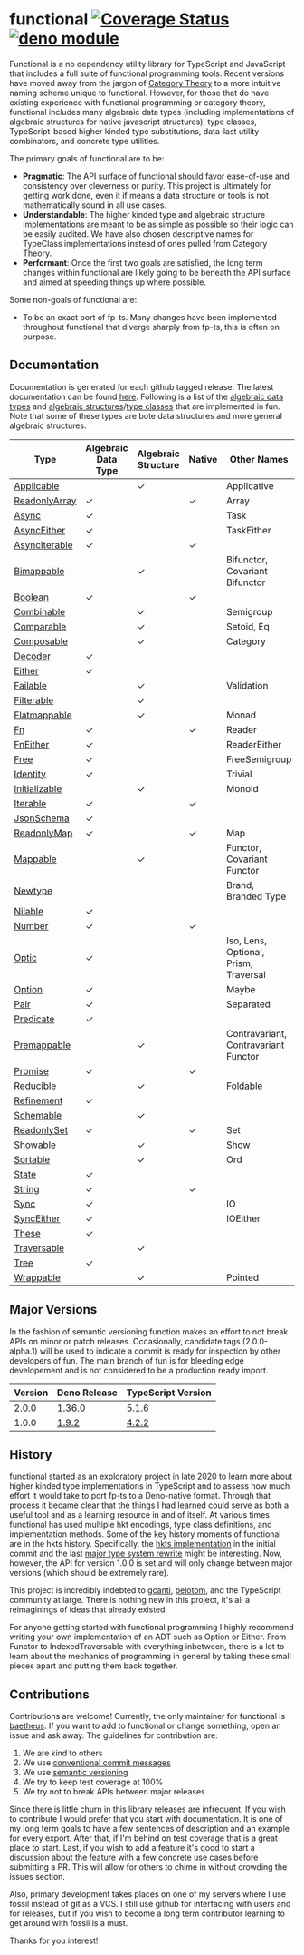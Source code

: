 # functional [![Coverage Status](https://coveralls.io/repos/github/baetheus/fun/badge.svg?branch=main)](https://coveralls.io/github/baetheus/fun?branch=main) [![deno module](https://shield.deno.dev/x/fun)](https://deno.land/x/fun)

Functional is a no dependency utility library for TypeScript and JavaScript that
includes a full suite of functional programming tools. Recent versions have
moved away from the jargon of
[Category Theory](https://en.wikipedia.org/wiki/Category_theory) to a more
intuitive naming scheme unique to functional. However, for those that do have
existing experience with functional programming or category theory, functional
includes many algebraic data types (including implementations of algebraic
structures for native javascript structures), type classes, TypeScript-based
higher kinded type substitutions, data-last utility combinators, and concrete
type utilities.

The primary goals of functional are to be:

- **Pragmatic**: The API surface of functional should favor ease-of-use and
  consistency over cleverness or purity. This project is ultimately for getting
  work done, even it if means a data structure or tools is not mathematically
  sound in all use cases.
- **Understandable**: The higher kinded type and algebraic structure
  implementations are meant to be as simple as possible so their logic can be
  easily audited. We have also chosen descriptive names for TypeClass
  implementations instead of ones pulled from Category Theory.
- **Performant**: Once the first two goals are satisfied, the long term changes
  within functional are likely going to be beneath the API surface and aimed at
  speeding things up where possible.

Some non-goals of functional are:

- To be an exact port of fp-ts. Many changes have been implemented throughout
  functional that diverge sharply from fp-ts, this is often on purpose.

## Documentation

Documentation is generated for each github tagged release. The latest
documentation can be found [here](https://deno.land/x/fun). Following is a list
of the [algebraic data types](https://en.wikipedia.org/wiki/Algebraic_data_type)
and
[algebraic structures](https://en.wikipedia.org/wiki/Algebraic_structure)/[type classes](https://en.wikipedia.org/wiki/Type_class)
that are implemented in fun. Note that some of these types are bote data
structures and more general algebraic structures.

| Type                                 | Algebraic Data Type | Algebraic Structure | Native | Other Names                           |
| ------------------------------------ | ------------------- | ------------------- | ------ | ------------------------------------- |
| [Applicable](./applicable.ts)        |                     | ✓                   |        | Applicative                           |
| [ReadonlyArray](./array.ts)          | ✓                   |                     | ✓      | Array                                 |
| [Async](./async.ts)                  | ✓                   |                     |        | Task                                  |
| [AsyncEither](./async_either.ts)     | ✓                   |                     |        | TaskEither                            |
| [AsyncIterable](./async_iterable.ts) | ✓                   |                     | ✓      |                                       |
| [Bimappable](./bimappable.ts)        |                     | ✓                   |        | Bifunctor, Covariant Bifunctor        |
| [Boolean](./boolean.ts)              | ✓                   |                     | ✓      |                                       |
| [Combinable](./combinable.ts)        |                     | ✓                   |        | Semigroup                             |
| [Comparable](./comparable.ts)        |                     | ✓                   |        | Setoid, Eq                            |
| [Composable](./composable.ts)        |                     | ✓                   |        | Category                              |
| [Decoder](./decoder.ts)              | ✓                   |                     |        |                                       |
| [Either](./either.ts)                | ✓                   |                     |        |                                       |
| [Failable](./failable.ts)            |                     | ✓                   |        | Validation                            |
| [Filterable](./filterable.ts)        |                     | ✓                   |        |                                       |
| [Flatmappable](./flatmappable.ts)    |                     | ✓                   |        | Monad                                 |
| [Fn](./fn.ts)                        | ✓                   |                     | ✓      | Reader                                |
| [FnEither](./fn_either.ts)           | ✓                   |                     |        | ReaderEither                          |
| [Free](./free.ts)                    | ✓                   |                     |        | FreeSemigroup                         |
| [Identity](./identity.ts)            | ✓                   |                     |        | Trivial                               |
| [Initializable](./initializable.ts)  |                     | ✓                   |        | Monoid                                |
| [Iterable](./iterable.ts)            | ✓                   |                     | ✓      |                                       |
| [JsonSchema](./json_schema.ts)       | ✓                   |                     |        |                                       |
| [ReadonlyMap](./map.ts)              | ✓                   |                     | ✓      | Map                                   |
| [Mappable](./mappable.ts)            |                     | ✓                   |        | Functor, Covariant Functor            |
| [Newtype](./newtype.ts)              |                     |                     |        | Brand, Branded Type                   |
| [Nilable](./nilable.ts)              | ✓                   |                     |        |                                       |
| [Number](./number.ts)                | ✓                   |                     | ✓      |                                       |
| [Optic](./optic.ts)                  | ✓                   |                     |        | Iso, Lens, Optional, Prism, Traversal |
| [Option](./option.ts)                | ✓                   |                     |        | Maybe                                 |
| [Pair](./pair.ts)                    | ✓                   |                     |        | Separated                             |
| [Predicate](./predicate.ts)          | ✓                   |                     |        |                                       |
| [Premappable](./premappable.ts)      |                     | ✓                   |        | Contravariant, Contravariant Functor  |
| [Promise](./promise.ts)              | ✓                   |                     | ✓      |                                       |
| [Reducible](./reducible.ts)          |                     | ✓                   |        | Foldable                              |
| [Refinement](./refinement.ts)        | ✓                   |                     |        |                                       |
| [Schemable](./schemable.ts)          |                     | ✓                   |        |                                       |
| [ReadonlySet](./set.ts)              | ✓                   |                     | ✓      | Set                                   |
| [Showable](./showable.ts)            |                     | ✓                   |        | Show                                  |
| [Sortable](./sortable.ts)            |                     | ✓                   |        | Ord                                   |
| [State](./state.ts)                  | ✓                   |                     |        |                                       |
| [String](./string.ts)                | ✓                   |                     | ✓      |                                       |
| [Sync](./sync.ts)                    | ✓                   |                     |        | IO                                    |
| [SyncEither](./sync_either.ts)       | ✓                   |                     |        | IOEither                              |
| [These](./these.ts)                  | ✓                   |                     |        |                                       |
| [Traversable](./traversable.ts)      |                     | ✓                   |        |                                       |
| [Tree](./tree.ts)                    | ✓                   |                     |        |                                       |
| [Wrappable](./wrappable.ts)          |                     | ✓                   |        | Pointed                               |

## Major Versions

In the fashion of semantic versioning function makes an effort to not break APIs
on minor or patch releases. Occasionally, candidate tags (2.0.0-alpha.1) will be
used to indicate a commit is ready for inspection by other developers of fun.
The main branch of fun is for bleeding edge developement and is not considered
to be a production ready import.

| Version | Deno Release                                                    | TypeScript Version                                                   |
| ------- | --------------------------------------------------------------- | -------------------------------------------------------------------- |
| 2.0.0   | [1.36.0](https://github.com/denoland/deno/releases/tag/v1.36.0) | [5.1.6](https://github.com/microsoft/TypeScript/releases/tag/v5.1.6) |
| 1.0.0   | [1.9.2](https://github.com/denoland/deno/releases/tag/v1.9.2)   | [4.2.2](https://github.com/microsoft/TypeScript/releases/tag/v4.2.2) |

## History

functional started as an exploratory project in late 2020 to learn more about
higher kinded type implementations in TypeScript and to assess how much effort
it would take to port fp-ts to a Deno-native format. Through that process it
became clear that the things I had learned could serve as both a useful tool and
as a learning resource in and of itself. At various times functional has used
multiple hkt encodings, type class definitions, and implementation methods. Some
of the key history moments of functional are in the hkts history. Specifically,
the
[hkts implementation](https://github.com/nullpub/hkts/commit/684e3e56c2d6ae7313fc70c2f35a942c8abad8d8)
in the initial commit and the last
[major type system rewrite](https://github.com/nullpub/hkts/tree/32ddaa0ddde4d437807a66e914c7854867ed847d)
might be interesting. Now, however, the API for version 1.0.0 is set and will
only change between major versions (which should be extremely rare).

This project is incredibly indebted to [gcanti](https://github.com/gcanti),
[pelotom](https://github.com/pelotom), and the TypeScript community at large.
There is nothing new in this project, it's all a reimaginings of ideas that
already existed.

For anyone getting started with functional programming I highly recommend
writing your own implementation of an ADT such as Option or Either. From Functor
to IndexedTraversable with everything inbetween, there is a lot to learn about
the mechanics of programming in general by taking these small pieces apart and
putting them back together.

## Contributions

Contributions are welcome! Currently, the only maintainer for functional is
[baetheus](https://github.com/baetheus). If you want to add to functional or
change something, open an issue and ask away. The guidelines for contribution
are:

1. We are kind to others
2. We use
   [conventional commit messages](https://www.conventionalcommits.org/en/v1.0.0/)
3. We use [semantic versioning](https://semver.org/)
4. We try to keep test coverage at 100%
5. We try not to break APIs between major releases

Since there is little churn in this library releases are infrequent. If you wish
to contribute I would prefer that you start with documentation. It is one of my
long term goals to have a few sentences of description and an example for every
export. After that, if I'm behind on test coverage that is a great place to
start. Last, if you wish to add a feature it's good to start a discussion about
the feature with a few concrete use cases before submitting a PR. This will
allow for others to chime in without crowding the issues section.

Also, primary development takes places on one of my servers where I use fossil
instead of git as a VCS. I still use github for interfacing with users and for
releases, but if you wish to become a long term contributor learning to get
around with fossil is a must.

Thanks for you interest!
